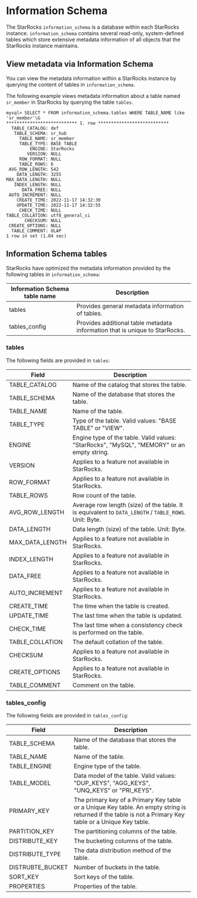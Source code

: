 # Information Schema

The StarRocks `information_schema` is a database within each StarRocks instance. `information_schema` contains several read-only, system-defined tables which store extensive metadata information of all objects that the StarRocks instance maintains.

## View metadata via Information Schema

You can view the metadata information within a StarRocks instance by querying the content of tables in `information_schema`.

The following example views metadata information about a table named `sr_member` in StarRocks by querying the table `tables`.

```Plain
mysql> SELECT * FROM information_schema.tables WHERE TABLE_NAME like 'sr_member'\G
*************************** 1. row ***************************
  TABLE_CATALOG: def
   TABLE_SCHEMA: sr_hub
     TABLE_NAME: sr_member
     TABLE_TYPE: BASE TABLE
         ENGINE: StarRocks
        VERSION: NULL
     ROW_FORMAT: NULL
     TABLE_ROWS: 6
 AVG_ROW_LENGTH: 542
    DATA_LENGTH: 3255
MAX_DATA_LENGTH: NULL
   INDEX_LENGTH: NULL
      DATA_FREE: NULL
 AUTO_INCREMENT: NULL
    CREATE_TIME: 2022-11-17 14:32:30
    UPDATE_TIME: 2022-11-17 14:32:55
     CHECK_TIME: NULL
TABLE_COLLATION: utf8_general_ci
       CHECKSUM: NULL
 CREATE_OPTIONS: NULL
  TABLE_COMMENT: OLAP
1 row in set (1.04 sec)
```

## Information Schema tables

StarRocks have optimized the metadata information provided by the following tables in `information_schema`:

| **Information Schema table name** | **Description**                                              |
| --------------------------------- | ------------------------------------------------------------ |
| tables                            | Provides general metadata information of tables.             |
| tables_config                     | Provides additional table metadata information that is unique to StarRocks. |

### tables

The following fields are provided in `tables`:

| **Field**       | **Description**                                              |
| --------------- | ------------------------------------------------------------ |
| TABLE_CATALOG   | Name of the catalog that stores the table.                   |
| TABLE_SCHEMA    | Name of the database that stores the table.                  |
| TABLE_NAME      | Name of the table.                                           |
| TABLE_TYPE      | Type of the table. Valid values: "BASE TABLE" or "VIEW".     |
| ENGINE          | Engine type of the table. Valid values: "StarRocks", "MySQL", "MEMORY" or an empty string. |
| VERSION         | Applies to a feature not available in StarRocks.             |
| ROW_FORMAT      | Applies to a feature not available in StarRocks.             |
| TABLE_ROWS      | Row count of the table.                                      |
| AVG_ROW_LENGTH  | Average row length (size) of the table. It is equivalent to `DATA_LENGTH` / `TABLE_ROWS`. Unit: Byte. |
| DATA_LENGTH     | Data length (size) of the table. Unit: Byte.                 |
| MAX_DATA_LENGTH | Applies to a feature not available in StarRocks.             |
| INDEX_LENGTH    | Applies to a feature not available in StarRocks.             |
| DATA_FREE       | Applies to a feature not available in StarRocks.             |
| AUTO_INCREMENT  | Applies to a feature not available in StarRocks.             |
| CREATE_TIME     | The time when the table is created.                          |
| UPDATE_TIME     | The last time when the table is updated.                     |
| CHECK_TIME      | The last time when a consistency check is performed on the table. |
| TABLE_COLLATION | The default collation of the table.                          |
| CHECKSUM        | Applies to a feature not available in StarRocks.             |
| CREATE_OPTIONS  | Applies to a feature not available in StarRocks.             |
| TABLE_COMMENT   | Comment on the table.                                        |

### tables_config

The following fields are provided in `tables_config`:

| **Field**        | **Description**                                              |
| ---------------- | ------------------------------------------------------------ |
| TABLE_SCHEMA     | Name of the database that stores the table.                  |
| TABLE_NAME       | Name of the table.                                           |
| TABLE_ENGINE     | Engine type of the table.                                    |
| TABLE_MODEL      | Data model of the table. Valid values: "DUP_KEYS", "AGG_KEYS", "UNQ_KEYS" or "PRI_KEYS". |
| PRIMARY_KEY      | The primary key of a Primary Key table or a Unique Key table. An empty string is returned if the table is not a Primary Key table or a Unique Key table. |
| PARTITION_KEY    | The partitioning columns of the table.                       |
| DISTRIBUTE_KEY   | The bucketing columns of the table.                          |
| DISTRIBUTE_TYPE  | The data distribution method of the table.                   |
| DISTRUBTE_BUCKET | Number of buckets in the table.                              |
| SORT_KEY         | Sort keys of the table.                                      |
| PROPERTIES       | Properties of the table.                                     |
